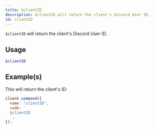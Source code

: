 ```yaml
---
title: $clientID
description: $clientID will return the client's Discord User ID.
id: clientID
---
```


`$clientID` will return the client's Discord User ID.

## Usage

```php
$clientID
```

## Example(s)

This will return the client's ID:

```javascript
client.command({
  name: "clientID",
  code: `
  $clientID
  `,
});
```
